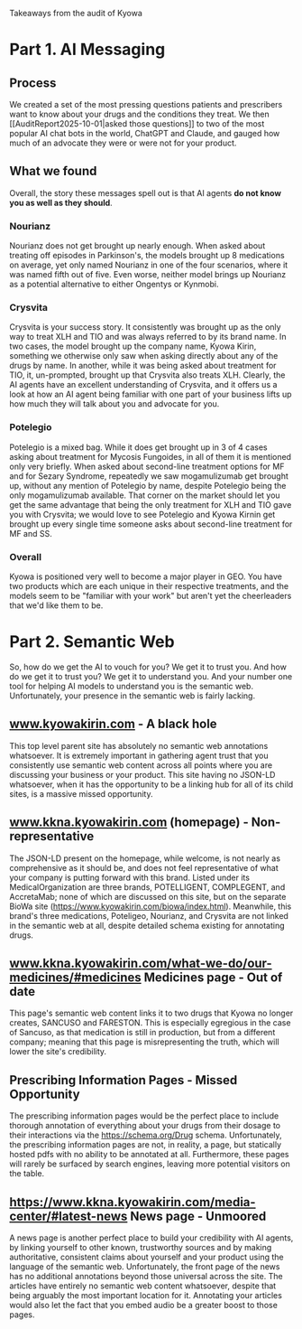 Takeaways from the audit of Kyowa
# Part 1. AI Messaging
## Process
We created a set of the most pressing questions patients and prescribers want to know about your drugs and the conditions they treat. We then [[AuditReport2025-10-01|asked those questions]]  to two of the most popular AI chat bots in the world, ChatGPT and Claude, and gauged how much of an advocate they were or were not for your product. 

## What we found
Overall, the story these messages spell out is that AI agents **do not know you as well as they should**. 

### Nourianz
Nourianz does not get brought up nearly enough. When asked about treating off episodes in Parkinson's, the models brought up 8 medications on average, yet only named Nourianz in one of the four scenarios, where it was named fifth out of five.  Even worse, neither model brings up Nourianz as a potential alternative to either Ongentys or Kynmobi.

### Crysvita
Crysvita is your success story. It consistently was brought up as the only way to treat XLH and TIO and was always referred to by its brand name. In two cases, the model brought up the company name, Kyowa Kirin, something we otherwise only saw when asking directly about any of the drugs by name. In another, while it was being asked about treatment for TIO, it, un-prompted, brought up that Crysvita also treats XLH. Clearly, the AI agents have an excellent understanding of Crysvita, and it offers us a look at how an AI agent being familiar with one part of your business lifts up how much they will talk about you and advocate for you.

### Potelegio
Potelegio is a mixed bag. While it does get brought up in 3 of 4 cases asking about treatment for Mycosis Fungoides, in all of them it is mentioned only very briefly. When asked about second-line treatment options for MF and for Sezary Syndrome, repeatedly we saw mogamulizumab get brought up, without any mention of Potelegio by name, despite Potelegio being the only mogamulizumab available. That corner on the market should let you get the same advantage that being the only treatment for XLH and TIO gave you with Crysvita; we would love to see Potelegio and Kyowa Kirnin get brought up every single time someone asks about second-line treatment for MF and SS.

### Overall
Kyowa is positioned very well to become a major player in GEO. You have two products which are each unique in their respective treatments, and the models seem to be "familiar with your work" but aren't yet the cheerleaders that we'd like them to be. 

# Part 2. Semantic Web
So, how do we get the AI to vouch for you? We get it to trust you. And how do we get it to trust you? We get it to understand you. And your number one tool for helping AI models to understand you is the semantic web. Unfortunately, your presence in the semantic web is fairly lacking.

## www.kyowakirin.com - A black hole
This top level parent site has absolutely no semantic web annotations whatsoever. It is extremely important in gathering agent trust that you consistently use semantic web content across all points where you are discussing your business or your product. This site having no JSON-LD whatsoever, when it has the opportunity to be a linking hub for all of its child sites, is a massive missed opportunity.

## www.kkna.kyowakirin.com (homepage)  - Non-representative
The JSON-LD present on the homepage, while welcome, is not nearly as comprehensive as it should be, and does not feel representative of what your company is putting forward with this brand. Listed under its MedicalOrganization are three brands, POTELLIGENT, COMPLEGENT, and AccretaMab; none of which are discussed on this site, but on the separate BioWa site (https://www.kyowakirin.com/biowa/index.html). Meanwhile, this brand's three medications, Poteligeo, Nourianz, and Crysvita are not linked in the semantic web at all, despite detailed schema existing for annotating drugs. 

## www.kkna.kyowakirin.com/what-we-do/our-medicines/#medicines Medicines page - Out of date
This page's semantic web content links it to two drugs that Kyowa no longer creates, SANCUSO and FARESTON. This is especially egregious in the case of Sancuso, as that medication is still in production, but from a different company; meaning that this page is misrepresenting the truth, which will lower the site's credibility.

## Prescribing Information Pages - Missed Opportunity
The prescribing information pages would be the perfect place to include thorough annotation of everything about your drugs from their dosage to their interactions via the https://schema.org/Drug schema. Unfortunately, the prescribing information pages are not, in reality, a page, but statically hosted pdfs with no ability to be annotated at all. Furthermore, these pages will rarely be surfaced by search engines, leaving more potential visitors on the table. 

## https://www.kkna.kyowakirin.com/media-center/#latest-news News page - Unmoored
A news page is another perfect place to build your credibility with AI agents, by linking yourself to other known, trustworthy sources and by making authoritative, consistent claims about yourself and your product using the language of the semantic web. Unfortunately, the front page of the news has no additional annotations beyond those universal across the site. The articles have entirely no semantic web content whatsoever, despite that being arguably the most important location for it. Annotating your articles would also let the fact that you embed audio be a greater boost to those pages.

